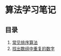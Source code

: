 # 算法学习笔记

## 目录

1. [常见排序算法](https://github.com/simple7/arithmetic/tree/main/src/day01)
2. [找出数组中重复的数字](https://github.com/simple7/arithmetic/tree/main/src/day02)
